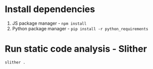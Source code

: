 # Install dependencies

1. JS package manager - `npm install`
2. Python package manager - `pip install -r python_requirements`

# Run static code analysis - Slither

```
slither .
```
